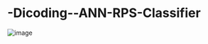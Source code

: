 # -Dicoding--ANN-RPS-Classifier
![image](https://user-images.githubusercontent.com/87234353/183798468-54d3f593-6a15-4c96-81d0-0095be1d05a4.png)
